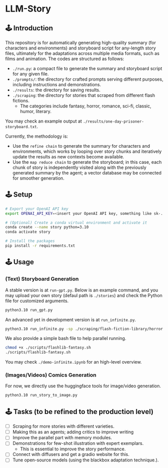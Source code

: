 # LLM-Story

## 🕹 Introduction
This repository is for automatically generating high-quality summary (for characters and environments) and storyboard script for any-length story files, ultimately for the adaptations across multiple media formats, such as films and animation. The codes are structured as follows:
- `./run.py`: a compact file to generate the summary and storyboard script for any given file.
- `./prompts/`: the directory for crafted prompts serving different purposes, including instructions and demonstrations.
- `./results`: the directory for saving results.
- `./scraping`: the directory for stories that scraped from different flash fictions.
    - The categories include fantasy, horror, romance, sci-fi, classic, humor, literary.

You may check an example output at `./results/one-day-prisoner-storyboard.txt`.

Currently, the methodology is:
- Use the `refine chain` to generate the summary for characters and environments, which works by looping over story chunks and iteratively update the results as new contexts become available.
- Use the `map reduce chain` to generate the storyboard; in this case, each chunk of story is independently visited along with the previously generated summary by the agent; a vector database may be connected for smoother generation.

## 🕹 Setup
```bash
# Export your OpenAI API key
export OPENAI_API_KEY=<insert your OpenAI API key, something like sk-...bsdY>

# (Optional) Create a conda virtual environment and activate it
conda create --name story python=3.10
conda activate story

# Install the packages
pip install -r requirements.txt
```

## 🕹 Usage
### (Text) Storyboard Generation
A stable version is at `run-gpt.py`. Below is an example command, and you may upload your own story (defaul path is `./stories`) and check the Python file for customized arguments.
```bash
python3.10 run_gpt.py
```
An advanced yet in development version is at `run_infinite.py`.
```bash
python3.10 run_infinite.py -sp ./scraping/flash-fiction-library/horror -rp ./results/flash-fiction-library/horror -sv -sn the-dream-eater
```
We also provide a simple bash file to help parallel running.
```bash
chmod +x ./scripts/flashlib-fantasy.sh
./scripts/flashlib-fantasy.sh
```
You may check `./demo-infinite.ipynb` for an high-level overview.

### (Images/Videos) Comics Generation
For now, we directly use the huggingface tools for image/video generation.
```bash
python3.10 run_story_to_image.py
```



## 🕹 Tasks (to be refined to the production level)
- [ ] Scraping for more stories with different varieties.
- [ ] Making this as an agents; adding critics to improve writing
- [ ] Improve the parallel part with memory modules.
- [ ] Demonstrations for few-shot illustration with expert exemplars.
    - This is essential to improve the story performance.
- [ ] Connect with diffusers and get a gradio website for this.
- [ ] Tune open-source models (using the blackbox adaptation technique.).
